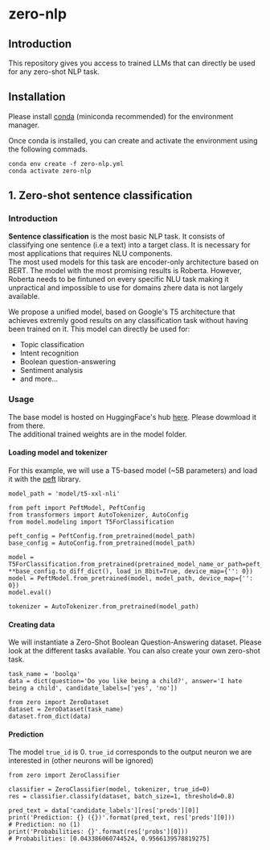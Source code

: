 # zero-nlp

## Introduction
This repository gives you access to trained LLMs that can directly be used for any zero-shot NLP task.

## Installation
Please install [conda](https://conda.io/projects/conda/en/latest/user-guide/install/index.html) (miniconda recommended) for the environment manager.<br>

Once conda is installed, you can create and activate the environment using the following commads.

```
conda env create -f zero-nlp.yml
conda activate zero-nlp
```

## 1. Zero-shot sentence classification

### Introduction
**Sentence classification** is the most basic NLP task. It consists of classifying one sentence (i.e a text) into a target class. It is necessary for most applications that requires NLU components.<br>
The most used models for this task are encoder-only architecture based on BERT. The model with the most promising results is Roberta. However, Roberta needs to be fintuned on every specific NLU task making it unpractical and impossible to use for domains zhere data is not largely available.<br>

We propose a unified model, based on Google's T5 architecture that achieves extremly good results on any classification task without having been trained on it. This model can directly be used for:
- Topic classification
- Intent recognition
- Boolean question-answering
- Sentiment analysis
- and more...

### Usage
The base model is hosted on HuggingFace's hub [here](https://huggingface.co/AntoineBlanot/flan-t5-xxl-classif-3way). Please dowmload it from there.<br>
The additional trained weights are in the model folder.

#### Loading model and tokenizer
For this example, we will use a T5-based model (~5B parameters) and load it with the [peft](https://github.com/huggingface/peft) library.
```
model_path = 'model/t5-xxl-nli'

from peft import PeftModel, PeftConfig
from transformers import AutoTokenizer, AutoConfig
from model.modeling import T5ForClassification

peft_config = PeftConfig.from_pretrained(model_path)
base_config = AutoConfig.from_pretrained(model_path)

model = T5ForClassification.from_pretrained(pretrained_model_name_or_path=peft_config.base_model_name_or_path, **base_config.to_diff_dict(), load_in_8bit=True, device_map={'': 0})
model = PeftModel.from_pretrained(model, model_path, device_map={'': 0})
model.eval()

tokenizer = AutoTokenizer.from_pretrained(model_path)
```

#### Creating data
We will instantiate a Zero-Shot Boolean Question-Answering dataset. Please look at the different tasks available. You can also create your own zero-shot task.
```
task_name = 'boolqa'
data = dict(question='Do you like being a child?', answer='I hate being a child', candidate_labels=['yes', 'no'])

from zero import ZeroDataset
dataset = ZeroDataset(task_name)
dataset.from_dict(data)
```

#### Prediction
The model `true_id` is 0. `true_id` corresponds to the output neuron we are interested in (other neurons will be ignored)
```
from zero import ZeroClassifier

classifier = ZeroClassifier(model, tokenizer, true_id=0)
res = classifier.classify(dataset, batch_size=1, threshold=0.8)

pred_text = data['candidate_labels'][res['preds'][0]]
print('Prediction: {} ({})'.format(pred_text, res['preds'][0]))
# Prediction: no (1)
print('Probabilities: {}'.format(res['probs'][0]))
# Probabilities: [0.043386060744524, 0.9566139578819275]
```
